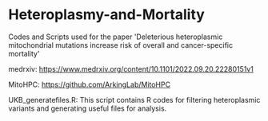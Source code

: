 # Heteroplasmy-and-Mortality
Codes and Scripts used  for the paper 'Deleterious heteroplasmic mitochondrial mutations increase risk of overall and cancer-specific mortality'

medrxiv: https://www.medrxiv.org/content/10.1101/2022.09.20.22280151v1

MitoHPC: https://github.com/ArkingLab/MitoHPC

UKB_generatefiles.R: This script contains R codes for filtering heteroplasmic variants and generating useful files for analysis.
